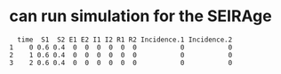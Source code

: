 # can run simulation for the SEIRAge

      time  S1  S2 E1 E2 I1 I2 R1 R2 Incidence.1 Incidence.2
    1    0 0.6 0.4  0  0  0  0  0  0           0           0
    2    1 0.6 0.4  0  0  0  0  0  0           0           0
    3    2 0.6 0.4  0  0  0  0  0  0           0           0

